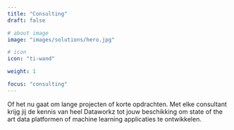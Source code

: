 ```yaml
---
title: "Consulting"
draft: false

# about image
image: "images/solutions/hero.jpg"

# icon
icon: "ti-wand"

weight: 1

focus: "consulting"
---
```


Of het nu gaat om lange projecten of korte opdrachten. Met elke consultant krijg jij de kennis van heel Dataworkz tot
jouw beschikking om state of the art data platformen of machine learning applicaties te ontwikkelen.
